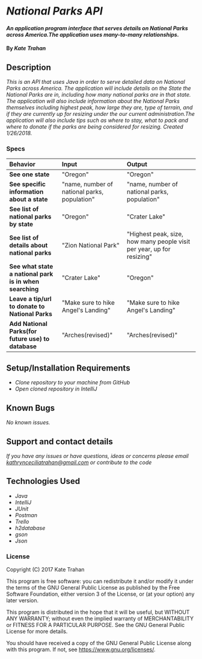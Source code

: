 # _National Parks API_

#### _An application program interface that serves details on National Parks across America.The application uses many-to-many relationships._

#### By _**Kate Trahan**_

## Description

_This is an API that uses Java in order to serve detailed data on National Parks across America. The application will include details on the State the National Parks are in, including how many national parks are in that state. The application will also include information about the National Parks themselves including highest peak, how large they are, type of terrain, and if they are currently up for resizing under the our current administration.The application will also include tips such as where to stay, what to pack and where to donate if the parks are being considered for resizing. Created 1/26/2018._


### Specs
| Behavior | Input | Output |
| :-------------     | :------------- | :-------------
| **See one state**| "Oregon" | "Oregon" |
| **See specific information about a state**| "name, number of national parks, population" | "name, number of national parks, population" |
| **See list of national parks by state**| "Oregon" | "Crater Lake"|
| **See list of details about national parks** |"Zion National Park"| "Highest peak, size, how many people visit per year, up for resizing"
| **See what state a national park is in when searching** |"Crater Lake"|"Oregon"|
| **Leave a tip/url to donate to National Parks** | "Make sure to hike Angel's Landing"| "Make sure to hike Angel's Landing"|
| **Add National Parks(for future use) to database**| "Arches(revised)" | "Arches(revised)" |




## Setup/Installation Requirements

* _Clone repository to your machine from GitHub_
* _Open cloned repository in IntelliJ_

## Known Bugs

_No known issues._

## Support and contact details

_If you have any issues or have questions, ideas or concerns please email kathrynceciliatrahan@gmail.com or contribute to the code_

## Technologies Used

* _Java_
* _IntelliJ_
* _JUnit_
* _Postman_
* _Trello_
* _h2database_
* _gson_
* _Json_


### License
Copyright (C) 2017 Kate Trahan

This program is free software: you can redistribute it and/or modify it under the terms of the GNU General Public License as published by the Free Software Foundation, either version 3 of the License, or (at your option) any later version.

This program is distributed in the hope that it will be useful, but WITHOUT ANY WARRANTY; without even the implied warranty of MERCHANTABILITY or FITNESS FOR A PARTICULAR PURPOSE. See the GNU General Public License for more details.

You should have received a copy of the GNU General Public License along with this program. If not, see https://www.gnu.org/licenses/.
